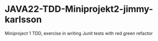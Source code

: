 # JAVA22-TDD-Miniprojekt2-jimmy-karlsson
Miniproject 1 TDD, exercise in writing Junit tests with red green refactor
